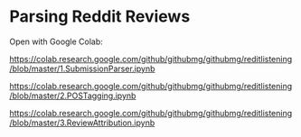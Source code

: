 # Parsing Reddit Reviews


Open with Google Colab:

https://colab.research.google.com/github/githubmg/githubmg/reditlistening/blob/master/1.SubmissionParser.ipynb

https://colab.research.google.com/github/githubmg/githubmg/reditlistening/blob/master/2.POSTagging.ipynb

https://colab.research.google.com/github/githubmg/githubmg/reditlistening/blob/master/3.ReviewAttribution.ipynb

